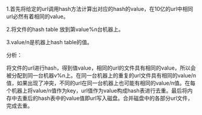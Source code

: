 1.首先将给定的url调用hash方法计算出对应的hash的value，在10亿的url中相同url必然有着相同的value。

2.将文件的hash table 放到第value%n台机器上。

3.value/n是机器上hash table的值。

分析：

将文件的url进行hash，得到值value，相同的url的文件具有相同的value，所以会被分配到同一台机器v%n上。在同一台机器上的重复的url文件具有相同的value/n值，如果出现了冲突，不同的url在同一台机器上也可能有相同的value/n值。在每个机器上将value/n值作为key，url值作为value构成hash表进行去重。最后将内存中去重后的hash表中的value值即url写入磁盘。合并磁盘中的各部分url文件，完成去重。